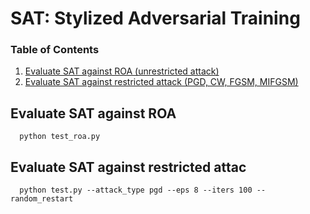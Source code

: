 # SAT: Stylized Adversarial Training


### Table of Contents  
1) [Evaluate SAT against ROA (unrestricted attack)](#Evaluate-SAT-against-ROA)
2) [Evaluate SAT against restricted attack (PGD, CW, FGSM, MIFGSM)](#Evaluate-SAT-against-restricted-attack ) 


## Evaluate SAT against ROA
```
  python test_roa.py 
```


## Evaluate SAT against restricted attac
```
  python test.py --attack_type pgd --eps 8 --iters 100 --random_restart
```

